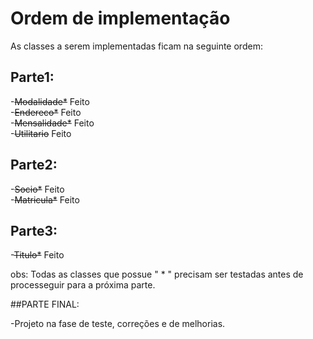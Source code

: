 # Ordem de implementação
As classes a serem implementadas ficam na seguinte ordem:

## Parte1: <br/>

-<strike>Modalidade*</strike> Feito<br/>
-<strike>Endereco*</strike> Feito<br/>
-<strike>Mensalidade*</strike> Feito<br/>
-<strike>Utilitario</strike> Feito<br/>

## Parte2:<br/>

-<strike>Socio*</strike> Feito<br/>
-<strike>Matricula*</strike> Feito<br/>

## Parte3:<br/>

-<strike>Titulo*</strike> Feito<br/>

obs: Todas as classes que possue " * " precisam ser testadas antes de processeguir para a próxima parte.


##PARTE FINAL: <br/>

-Projeto na fase de teste, correções e de melhorias.
